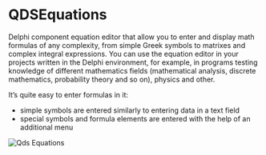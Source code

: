 QDSEquations
============

Delphi component equation editor that allow you to enter and display math formulas of any complexity, from simple Greek symbols to matrixes and complex integral expressions. 
You can use the equation editor in your projects written in the Delphi environment, for example, in programs testing knowledge of different mathematics fields (mathematical analysis, discrete mathematics, probability theory and so on), physics and other.

It’s quite easy to enter formulas in it:
* simple symbols are entered similarly to entering data in a text field
*	special symbols and formula elements are entered with the help of an additional menu

![Qds Equations](/karser/QDSEquations/blob/master/docs/snapshot.PNG?raw=true)
